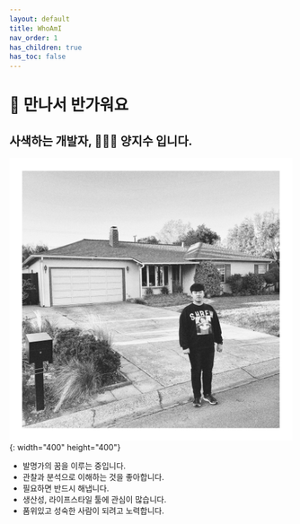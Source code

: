 ```yaml
---
layout: default
title: WhoAmI
nav_order: 1
has_children: true
has_toc: false
---
```



# 👋 만나서 반가워요

## 사색하는 개발자, 🧑🏻‍💻 양지수 입니다.
    
![caption](./assets/profile.jpeg){: width="400" height="400"}

- 발명가의 꿈을 이루는 중입니다.
- 관찰과 분석으로 이해하는 것을 좋아합니다.
- 필요하면 반드시 해냅니다.
- 생산성, 라이프스타일 툴에 관심이 많습니다.
- 품위있고 성숙한 사람이 되려고 노력합니다.
